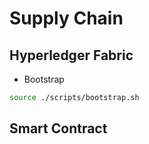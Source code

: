 # Supply Chain

## Hyperledger Fabric

- Bootstrap 
```sh
source ./scripts/bootstrap.sh
```

## Smart Contract
